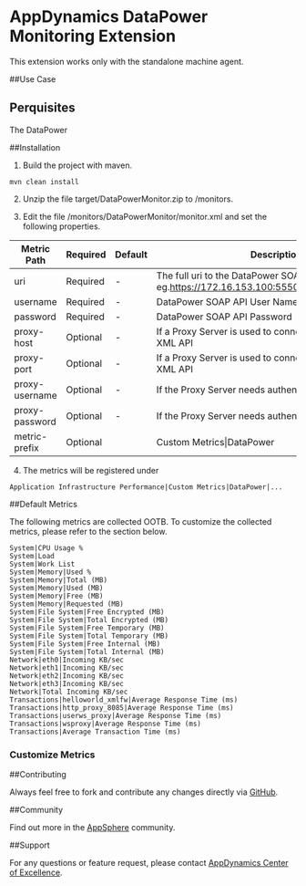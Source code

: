 # AppDynamics DataPower Monitoring Extension

This extension works only with the standalone machine agent.

##Use Case

## Perquisites
The DataPower

##Installation
1. Build the project with maven.
```
mvn clean install
```
2. Unzip the file target/DataPowerMonitor.zip to <MachineAgentDir>/monitors.

3. Edit the file <MachineAgentDir>/monitors/DataPowerMonitor/monitor.xml and set the following properties.

| Metric Path  | Required  | Default  | Description|
| ---------------------------- | ------------- | ------------- | ------------- |
| uri | Required | - | The full uri to the DataPower SOAP API eg.https://172.16.153.100:5550/service/mgmt/current |
| username | Required | - | DataPower SOAP API User Name  |
| password | Required | - | DataPower SOAP API Password |
| proxy-host | Optional | - | If a Proxy Server is used to connect to the DataPower XML API |
| proxy-port | Optional | - | If a Proxy Server is used to connect to the DataPower XML API |
| proxy-username | Optional | - | If the Proxy Server needs authentication |
| proxy-password | Optional | - | If the Proxy Server needs authentication |
| metric-prefix | Optional | |  Custom Metrics&#124;DataPower |

4. The metrics will be registered under 
```
Application Infrastructure Performance|Custom Metrics|DataPower|...
```

##Default Metrics

The following metrics are collected OOTB. To customize the collected metrics, please refer to the section below.
```
System|CPU Usage %
System|Load 
System|Work List
System|Memory|Used %
System|Memory|Total (MB)
System|Memory|Used (MB)
System|Memory|Free (MB)
System|Memory|Requested (MB)
System|File System|Free Encrypted (MB)
System|File System|Total Encrypted (MB)
System|File System|Free Temporary (MB)
System|File System|Total Temporary (MB)
System|File System|Free Internal (MB)
System|File System|Total Internal (MB)
Network|eth0|Incoming KB/sec
Network|eth1|Incoming KB/sec
Network|eth2|Incoming KB/sec
Network|eth3|Incoming KB/sec
Network|Total Incoming KB/sec
Transactions|helloworld_xmlfw|Average Response Time (ms)
Transactions|http_proxy_8085|Average Response Time (ms)
Transactions|userws_proxy|Average Response Time (ms)
Transactions|wsproxy|Average Response Time (ms)
Transactions|Average Transaction Time (ms)
```

### Customize Metrics

##Contributing

Always feel free to fork and contribute any changes directly via [GitHub](https://github.com/Appdynamics/datapower-monitoring-extension).

##Community

Find out more in the [AppSphere](http://appsphere.appdynamics.com/t5/Extensions/Apache-Monitoring-Extension/idi-p/753) community.

##Support

For any questions or feature request, please contact [AppDynamics Center of Excellence](mailto:help@appdynamics.com).
